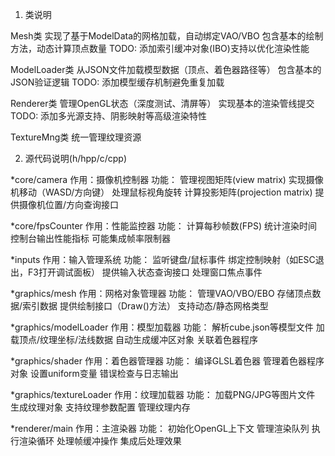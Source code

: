 1. 类说明

Mesh类
    实现了基于ModelData的网格加载，自动绑定VAO/VBO
    包含基本的绘制方法，动态计算顶点数量
    TODO: 添加索引缓冲对象(IBO)支持以优化渲染性能

ModelLoader类
    从JSON文件加载模型数据（顶点、着色器路径等）
    包含基本的JSON验证逻辑
    TODO: 添加模型缓存机制避免重复加载

Renderer类
    管理OpenGL状态（深度测试、清屏等）
    实现基本的渲染管线提交
    TODO: 添加多光源支持、阴影映射等高级渲染特性

TextureMng类
    统一管理纹理资源


2. 源代码说明(h/hpp/c/cpp)

*core/camera
    作用：摄像机控制器
    功能：
    管理视图矩阵(view matrix)
    实现摄像机移动（WASD/方向键）
    处理鼠标视角旋转
    计算投影矩阵(projection matrix)
    提供摄像机位置/方向查询接口


*core/fpsCounter
    作用：性能监控器
    功能：
    计算每秒帧数(FPS)
    统计渲染时间
    控制台输出性能指标
    可能集成帧率限制器


*inputs
    作用：输入管理系统
    功能：
    监听键盘/鼠标事件
    绑定控制映射（如ESC退出，F3打开调试面板）
    提供输入状态查询接口
    处理窗口焦点事件


*graphics/mesh
    作用：网格对象管理器
    功能：
    管理VAO/VBO/EBO
    存储顶点数据/索引数据
    提供绘制接口（Draw()方法）
    支持动态/静态网格类型


*graphics/modelLoader
    作用：模型加载器
    功能：
    解析cube.json等模型文件
    加载顶点/纹理坐标/法线数据
    自动生成缓冲区对象
    关联着色器程序


*graphics/shader
    作用：着色器管理器
    功能：
    编译GLSL着色器
    管理着色器程序对象
    设置uniform变量
    错误检查与日志输出


*graphics/textureLoader
    作用：纹理加载器
    功能：
    加载PNG/JPG等图片文件
    生成纹理对象
    支持纹理参数配置
    管理纹理内存


*renderer/main
    作用：主渲染器
    功能：
    初始化OpenGL上下文
    管理渲染队列
    执行渲染循环
    处理帧缓冲操作
    集成后处理效果
